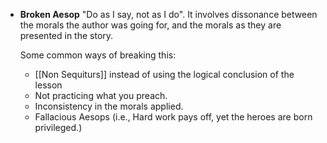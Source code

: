 * **Broken Aesop**
	"Do as I say, not as I do". It involves dissonance between the morals the author was going for, and the morals as they are presented in the story. 
	
	Some common ways of breaking this:
	* [[Non Sequiturs]] instead of using the logical conclusion of the lesson
	* Not practicing what you preach.
	* Inconsistency in the morals applied.
	* Fallacious Aesops (i.e.,  Hard work pays off, yet the heroes are born privileged.)